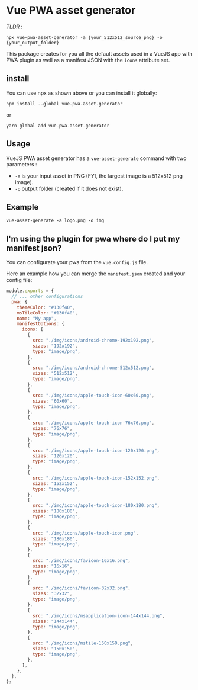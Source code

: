 # Vue PWA asset generator

_TLDR_ :

```
npx vue-pwa-asset-generator -a {your_512x512_source_png} -o {your_output_folder}
```

This package creates for you all the default assets used in a VueJS app with PWA plugin as well as a manifest JSON with the `icons` attribute set.

## install

You can use npx as shown above or you can install it globally:

```
npm install --global vue-pwa-asset-generator
```

or

```
yarn global add vue-pwa-asset-generator
```

## Usage

VueJS PWA asset generator has a `vue-asset-generate` command with two parameters :

- `-a` is your input asset in PNG (FYI, the largest image is a 512x512 png image).
- `-o` output folder (created if it does not exist).

## Example

`vue-asset-generate -a logo.png -o img`

## I'm using the plugin for pwa where do I put my manifest json?

You can configurate your pwa from the `vue.config.js` file.

Here an example how you can merge the `manifest.json` created and your config file:

```js
module.exports = {
  // ... other configurations
  pwa: {
    themeColor: "#130f40",
    msTileColor: "#130f40",
    name: "My app",
    manifestOptions: {
      icons: [
        {
          src: "./img/icons/android-chrome-192x192.png",
          sizes: "192x192",
          type: "image/png",
        },
        {
          src: "./img/icons/android-chrome-512x512.png",
          sizes: "512x512",
          type: "image/png",
        },
        {
          src: "./img/icons/apple-touch-icon-60x60.png",
          sizes: "60x60",
          type: "image/png",
        },
        {
          src: "./img/icons/apple-touch-icon-76x76.png",
          sizes: "76x76",
          type: "image/png",
        },
        {
          src: "./img/icons/apple-touch-icon-120x120.png",
          sizes: "120x120",
          type: "image/png",
        },
        {
          src: "./img/icons/apple-touch-icon-152x152.png",
          sizes: "152x152",
          type: "image/png",
        },
        {
          src: "./img/icons/apple-touch-icon-180x180.png",
          sizes: "180x180",
          type: "image/png",
        },
        {
          src: "./img/icons/apple-touch-icon.png",
          sizes: "180x180",
          type: "image/png",
        },
        {
          src: "./img/icons/favicon-16x16.png",
          sizes: "16x16",
          type: "image/png",
        },
        {
          src: "./img/icons/favicon-32x32.png",
          sizes: "32x32",
          type: "image/png",
        },
        {
          src: "./img/icons/msapplication-icon-144x144.png",
          sizes: "144x144",
          type: "image/png",
        },
        {
          src: "./img/icons/mstile-150x150.png",
          sizes: "150x150",
          type: "image/png",
        },
      ],
    },
  },
};
```
